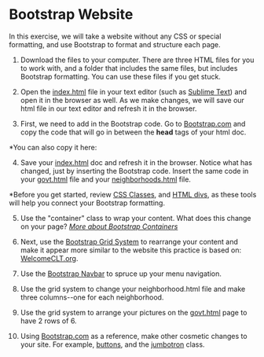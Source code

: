 # Bootstrap Website

In this exercise, we will take a website without any CSS or special formatting, and use Bootstrap to format and structure each page.

1. Download the files to your computer. There are three HTML files for you to work with, and a folder that includes the same files, but includes Bootstrap formatting. You can use these files if you get stuck.

2. Open the <a href="https://github.com/LibraryCodeLab/BootstrapWebsite/blob/master/index.html">index.html</a> file in your text editor (such as <a href="www.sublimetext.com">Sublime Text</a>) and open it in the browser as well. As we make changes, we will save our html file in our text editor and refresh it in the browser.

3. First, we need to add in the Bootstrap code. Go to <a href="www.bootstrap.com">Bootstrap.com</a> and copy the code that will go in between the <b>head</b> tags of your html doc.
 
 *You can also copy it here:
 <blockquote>
 <link rel="stylesheet" href="https://stackpath.bootstrapcdn.com/bootstrap/4.1.3/css/bootstrap.min.css" integrity="sha384-MCw98/SFnGE8fJT3GXwEOngsV7Zt27NXFoaoApmYm81iuXoPkFOJwJ8ERdknLPMO" crossorigin="anonymous">
<script src="https://code.jquery.com/jquery-3.3.1.slim.min.js" integrity="sha384-q8i/X+965DzO0rT7abK41JStQIAqVgRVzpbzo5smXKp4YfRvH+8abtTE1Pi6jizo" crossorigin="anonymous"></script>
<script src="https://cdnjs.cloudflare.com/ajax/libs/popper.js/1.14.3/umd/popper.min.js" integrity="sha384-ZMP7rVo3mIykV+2+9J3UJ46jBk0WLaUAdn689aCwoqbBJiSnjAK/l8WvCWPIPm49" crossorigin="anonymous"></script>
<script src="https://stackpath.bootstrapcdn.com/bootstrap/4.1.3/js/bootstrap.min.js" integrity="sha384-ChfqqxuZUCnJSK3+MXmPNIyE6ZbWh2IMqE241rYiqJxyMiZ6OW/JmZQ5stwEULTy" crossorigin="anonymous"></script> </blockquote>


4. Save your <a href="https://github.com/LibraryCodeLab/BootstrapWebsite/blob/master/index.html">index.html</a> doc and refresh it in the browser. Notice what has changed, just by inserting the Bootstrap code. Insert the same code in your <a href="https://github.com/LibraryCodeLab/BootstrapWebsite/blob/master/govt.html">govt.html</a> file and your <a href="https://github.com/LibraryCodeLab/BootstrapWebsite/blob/master/neighborhoods.html">neighborhoods.html</a> file.

*Before you get started, review <a href="https://www.w3schools.com/cssref/sel_class.asp">CSS Classes</a>, and <a href="https://www.w3schools.com/tags/tag_div.asp">HTML divs</a>, as these tools will help you connect your Bootstrap formatting.

5. Use the "container" class to wrap your content. What does this change on your page? <a href="https://www.quackit.com/bootstrap/bootstrap_4/tutorial/bootstrap_containers.cfm"><em>More about Bootstrap Containers</em></a>

6. Next, use the <a href="https://getbootstrap.com/docs/4.0/layout/grid/">Bootstrap Grid System</a> to rearrange your content and make it appear more similar to the website this practice is based on: <a href="www.welcomeclt.org">WelcomeCLT.org</a>.

7. Use the <a href="https://getbootstrap.com/docs/4.0/components/navbar/">Bootstrap Navbar</a> to spruce up your menu navigation.

8. Use the grid system to change your neighborhood.html file and make three columns--one for each neighborhood.

9. Use the grid system to arrange your pictures on the <a href="https://github.com/LibraryCodeLab/BootstrapWebsite/blob/master/govt.html">govt.html</a> page to have 2 rows of 6.
 
10. Using <a href="https://getbootstrap.com/docs/4.0/components/alerts/">Bootstrap.com</a> as a reference, make other cosmetic changes to your site. For example, <a href="https://getbootstrap.com/docs/4.0/components/buttons/">buttons</a>, and the <a href="https://getbootstrap.com/docs/4.0/components/jumbotron/">jumbotron</a> class.

